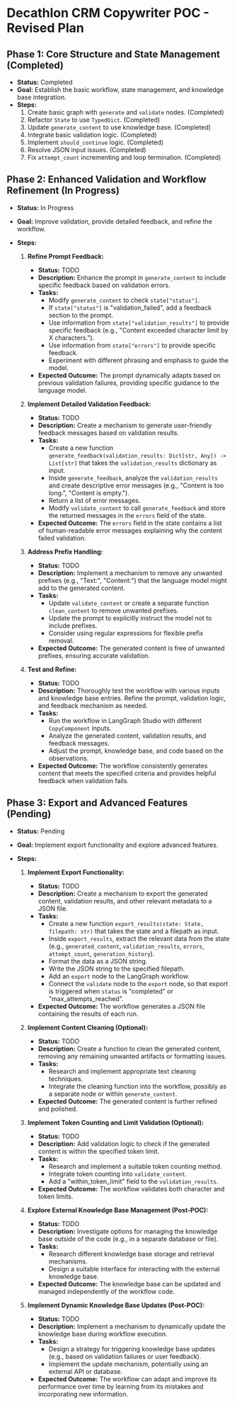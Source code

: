 # Decathlon CRM Copywriter POC - Revised Plan

## Phase 1: Core Structure and State Management (Completed)

- **Status:** Completed
- **Goal:** Establish the basic workflow, state management, and knowledge base integration.
- **Steps:**
  1. Create basic graph with `generate` and `validate` nodes. (Completed)
  2. Refactor `State` to use `TypedDict`. (Completed)
  3. Update `generate_content` to use knowledge base. (Completed)
  4. Integrate basic validation logic. (Completed)
  5. Implement `should_continue` logic. (Completed)
  6. Resolve JSON input issues. (Completed)
  7. Fix `attempt_count` incrementing and loop termination. (Completed)

## Phase 2: Enhanced Validation and Workflow Refinement (In Progress)

- **Status:** In Progress
- **Goal:** Improve validation, provide detailed feedback, and refine the workflow.
- **Steps:**

  1. **Refine Prompt Feedback:**
     - **Status:** TODO
     - **Description:** Enhance the prompt in `generate_content` to include specific feedback based on validation errors.
     - **Tasks:**
       - Modify `generate_content` to check `state["status"]`.
       - If `state["status"]` is "validation_failed", add a feedback section to the prompt.
       - Use information from `state["validation_results"]` to provide specific feedback (e.g., "Content exceeded character limit by X characters.").
       - Use information from `state["errors"]` to provide specific feedback.
       - Experiment with different phrasing and emphasis to guide the model.
     - **Expected Outcome:** The prompt dynamically adapts based on previous validation failures, providing specific guidance to the language model.

  2. **Implement Detailed Validation Feedback:**
     - **Status:** TODO
     - **Description:** Create a mechanism to generate user-friendly feedback messages based on validation results.
     - **Tasks:**
       - Create a new function `generate_feedback(validation_results: Dict[str, Any]) -> List[str]` that takes the `validation_results` dictionary as input.
       - Inside `generate_feedback`, analyze the `validation_results` and create descriptive error messages (e.g., "Content is too long.", "Content is empty.").
       - Return a list of error messages.
       - Modify `validate_content` to call `generate_feedback` and store the returned messages in the `errors` field of the state.
     - **Expected Outcome:** The `errors` field in the state contains a list of human-readable error messages explaining why the content failed validation.

  3. **Address Prefix Handling:**
      - **Status:** TODO
      - **Description:** Implement a mechanism to remove any unwanted prefixes (e.g., "Text:", "Content:") that the language model might add to the generated content.
      - **Tasks:**
          - Update `validate_content` or create a separate function `clean_content` to remove unwanted prefixes.
          - Update the prompt to explicitly instruct the model not to include prefixes.
          - Consider using regular expressions for flexible prefix removal.
      - **Expected Outcome:** The generated content is free of unwanted prefixes, ensuring accurate validation.

  4. **Test and Refine:**
     - **Status:** TODO
     - **Description:** Thoroughly test the workflow with various inputs and knowledge base entries. Refine the prompt, validation logic, and feedback mechanism as needed.
     - **Tasks:**
       - Run the workflow in LangGraph Studio with different `CopyComponent` inputs.
       - Analyze the generated content, validation results, and feedback messages.
       - Adjust the prompt, knowledge base, and code based on the observations.
     - **Expected Outcome:** The workflow consistently generates content that meets the specified criteria and provides helpful feedback when validation fails.

## Phase 3: Export and Advanced Features (Pending)

- **Status:** Pending
- **Goal:** Implement export functionality and explore advanced features.
- **Steps:**

  1. **Implement Export Functionality:**
     - **Status:** TODO
     - **Description:** Create a mechanism to export the generated content, validation results, and other relevant metadata to a JSON file.
     - **Tasks:**
       - Create a new function `export_results(state: State, filepath: str)` that takes the state and a filepath as input.
       - Inside `export_results`, extract the relevant data from the state (e.g., `generated_content`, `validation_results`, `errors`, `attempt_count`, `generation_history`).
       - Format the data as a JSON string.
       - Write the JSON string to the specified filepath.
       - Add an `export` node to the LangGraph workflow.
       - Connect the `validate` node to the `export` node, so that export is triggered when `status` is "completed" or "max_attempts_reached".
     - **Expected Outcome:** The workflow generates a JSON file containing the results of each run.

  2. **Implement Content Cleaning (Optional):**
     - **Status:** TODO
     - **Description:** Create a function to clean the generated content, removing any remaining unwanted artifacts or formatting issues.
     - **Tasks:**
       - Research and implement appropriate text cleaning techniques.
       - Integrate the cleaning function into the workflow, possibly as a separate node or within `generate_content`.
     - **Expected Outcome:** The generated content is further refined and polished.

  3. **Implement Token Counting and Limit Validation (Optional):**
     - **Status:** TODO
     - **Description:** Add validation logic to check if the generated content is within the specified token limit.
     - **Tasks:**
       - Research and implement a suitable token counting method.
       - Integrate token counting into `validate_content`.
       - Add a "within_token_limit" field to the `validation_results`.
     - **Expected Outcome:** The workflow validates both character and token limits.

  4. **Explore External Knowledge Base Management (Post-POC):**
     - **Status:** TODO
     - **Description:** Investigate options for managing the knowledge base outside of the code (e.g., in a separate database or file).
     - **Tasks:**
       - Research different knowledge base storage and retrieval mechanisms.
       - Design a suitable interface for interacting with the external knowledge base.
     - **Expected Outcome:** The knowledge base can be updated and managed independently of the workflow code.

  5. **Implement Dynamic Knowledge Base Updates (Post-POC):**
      - **Status:** TODO
      - **Description:** Implement a mechanism to dynamically update the knowledge base during workflow execution.
      - **Tasks:**
          - Design a strategy for triggering knowledge base updates (e.g., based on validation failures or user feedback).
          - Implement the update mechanism, potentially using an external API or database.
      - **Expected Outcome:** The workflow can adapt and improve its performance over time by learning from its mistakes and incorporating new information.